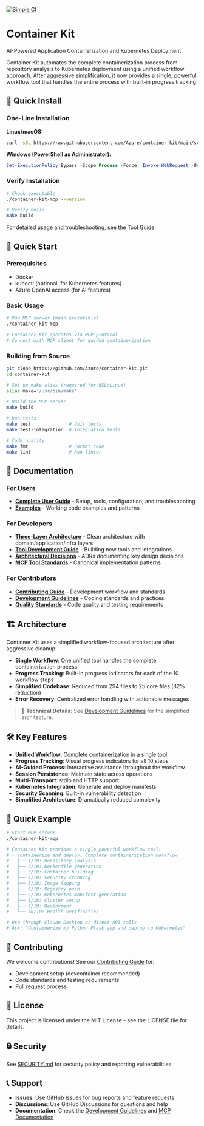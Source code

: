 [![Simple CI](https://github.com/Azure/container-kit/actions/workflows/ci-simple.yml/badge.svg)](https://github.com/Azure/container-kit/actions/workflows/ci-simple.yml)

# Container Kit

AI-Powered Application Containerization and Kubernetes Deployment

Container Kit automates the complete containerization process from repository analysis to Kubernetes deployment using a unified workflow approach. After aggressive simplification, it now provides a single, powerful workflow tool that handles the entire process with built-in progress tracking.

## 🚀 Quick Install

### One-Line Installation

**Linux/macOS:**
```bash
curl -sSL https://raw.githubusercontent.com/Azure/container-kit/main/scripts/install.sh | bash
```

**Windows (PowerShell as Administrator):**
```powershell
Set-ExecutionPolicy Bypass -Scope Process -Force; Invoke-WebRequest -Uri https://raw.githubusercontent.com/Azure/container-kit/main/scripts/install.ps1 -OutFile install.ps1; ./install.ps1; Remove-Item install.ps1
```

### Verify Installation
```bash
# Check executable
./container-kit-mcp --version

# Verify build
make build
```

For detailed usage and troubleshooting, see the [Tool Guide](docs/TOOL_GUIDE.md).

## 🏃 Quick Start

### Prerequisites
- Docker
- kubectl (optional, for Kubernetes features)
- Azure OpenAI access (for AI features)

### Basic Usage
```bash
# Run MCP server (main executable)
./container-kit-mcp

# Container Kit operates via MCP protocol
# Connect with MCP client for guided containerization
```

### Building from Source
```bash
git clone https://github.com/Azure/container-kit.git
cd container-kit

# Set up make alias (required for WSL/Linux)
alias make='/usr/bin/make'

# Build the MCP server
make build

# Run tests
make test              # Unit tests
make test-integration  # Integration tests

# Code quality
make fmt               # Format code
make lint              # Run linter
```

## 📖 Documentation

### For Users
- **[Complete User Guide](MCP_DOCUMENTATION.md)** - Setup, tools, configuration, and troubleshooting
- **[Examples](examples/)** - Working code examples and patterns

### For Developers
- **[Three-Layer Architecture](docs/THREE_LAYER_ARCHITECTURE.md)** - Clean architecture with domain/application/infra layers
- **[Tool Development Guide](docs/ADDING_NEW_TOOLS.md)** - Building new tools and integrations
- **[Architectural Decisions](docs/architecture/adr/)** - ADRs documenting key design decisions
- **[MCP Tool Standards](docs/MCP_TOOL_STANDARDS.md)** - Canonical implementation patterns

### For Contributors
- **[Contributing Guide](CONTRIBUTING.md)** - Development workflow and standards
- **[Development Guidelines](DEVELOPMENT_GUIDELINES.md)** - Coding standards and practices
- **[Quality Standards](docs/QUALITY_STANDARDS.md)** - Code quality and testing requirements

## 🏗️ Architecture

Container Kit uses a simplified workflow-focused architecture after aggressive cleanup:

- **Single Workflow**: One unified tool handles the complete containerization process
- **Progress Tracking**: Built-in progress indicators for each of the 10 workflow steps
- **Simplified Codebase**: Reduced from 294 files to 25 core files (82% reduction)
- **Error Recovery**: Centralized error handling with actionable messages

> **📖 Technical Details**: See [Development Guidelines](DEVELOPMENT_GUIDELINES.md) for the simplified architecture.

## 🛠️ Key Features

- **Unified Workflow**: Complete containerization in a single tool
- **Progress Tracking**: Visual progress indicators for all 10 steps
- **AI-Guided Process**: Interactive assistance throughout the workflow
- **Session Persistence**: Maintain state across operations
- **Multi-Transport**: stdio and HTTP support
- **Kubernetes Integration**: Generate and deploy manifests
- **Security Scanning**: Built-in vulnerability detection
- **Simplified Architecture**: Dramatically reduced complexity

## 🧪 Quick Example

```bash
# Start MCP server
./container-kit-mcp

# Container Kit provides a single powerful workflow tool:
# - containerize_and_deploy: Complete containerization workflow
#   ├── 1/10: Repository analysis
#   ├── 2/10: Dockerfile generation
#   ├── 3/10: Container building
#   ├── 4/10: Security scanning
#   ├── 5/10: Image tagging
#   ├── 6/10: Registry push
#   ├── 7/10: Kubernetes manifest generation
#   ├── 8/10: Cluster setup
#   ├── 9/10: Deployment
#   └── 10/10: Health verification

# Use through Claude Desktop or direct API calls
# Ask: "Containerize my Python Flask app and deploy to Kubernetes"
```

## 🤝 Contributing

We welcome contributions! See our [Contributing Guide](CONTRIBUTING.md) for:
- Development setup (devcontainer recommended)
- Code standards and testing requirements
- Pull request process

## 📝 License

This project is licensed under the MIT License - see the LICENSE file for details.

## 🔒 Security

See [SECURITY.md](SECURITY.md) for security policy and reporting vulnerabilities.

## 📞 Support

- **Issues**: Use GitHub Issues for bug reports and feature requests
- **Discussions**: Use GitHub Discussions for questions and help
- **Documentation**: Check the [Development Guidelines](DEVELOPMENT_GUIDELINES.md) and [MCP Documentation](MCP_DOCUMENTATION.md)
